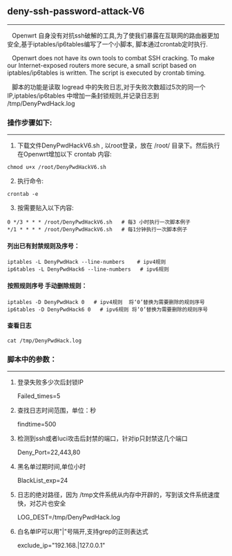 ## deny-ssh-password-attack-V6
***


&ensp; Openwrt 自身没有对抗ssh破解的工具,为了使我们暴露在互联网的路由器更加安全,基于iptables/ip6tables编写了一个小脚本, 脚本通过crontab定时执行.

&ensp; Openwrt does not have its own tools to combat SSH cracking. To make our Internet-exposed routers more secure, a small script based on iptables/ip6tables is written. The script is executed by crontab timing.

&ensp; 脚本的功能是读取 logread 中的失败日志,对于失败次数超过5次的同一个IP,iptables/ip6tables 中增加一条封锁规则,并记录日志到 /tmp/DenyPwdHack.log

### 操作步骤如下:
***

1. 下载文件DenyPwdHackV6.sh , 以root登录，放在 /root/ 目录下。然后执行  在Openwrt增加以下 crontab 内容:
```
chmod u+x /root/DenyPwdHackV6.sh
```

2. 执行命令: 
```
crontab -e
```

3. 按需要贴入以下内容: 
```
0 */3 * * * /root/DenyPwdHackV6.sh   # 每3 小时执行一次脚本例子
*/1 * * * * /root/DenyPwdHackV6.sh   # 每1分钟执行一次脚本例子
```

#### 列出已有封禁规则及序号：
```
iptables -L DenyPwdHack --line-numbers    # ipv4规则
ip6tables -L DenyPwdHack6 --line-numbers   # ipv6规则
```
#### 按照规则序号 手动删除规则：
```
iptables -D DenyPwdHack 0   # ipv4规则  将‘0’替换为需要删除的规则序号
ip6tables -D DenyPwdHack6 0   # ipv6规则 将‘0’替换为需要删除的规则序号
```

#### 查看日志
```
cat /tmp/DenyPwdHack.log
```


### 脚本中的参数：
***

1. 登录失败多少次后封锁IP

   Failed_times=5

2. 查找日志时间范围，单位：秒
   
   findtime=500

3. 检测到ssh或者luci攻击后封禁的端口，针对ip只封禁这几个端口
 
   Deny_Port=22,443,80

4. 黑名单过期时间,单位小时
 
   BlackList_exp=24

5. 日志的绝对路径，因为 /tmp文件系统从内存中开辟的，写到该文件系统速度快，对芯片也安全
 
   LOG_DEST=/tmp/DenyPwdHack.log

6. 白名单IP可以用"|"号隔开,支持grep的正则表达式
 
   exclude_ip="192.168.|127.0.0.1"


